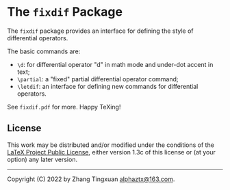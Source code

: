 # The `fixdif` Package

The `fixdif` package provides an interface for defining the style of differential operators.

The basic commands are:

- `\d`: for differential operator "d" in math mode and under-dot accent in text;
- `\partial`: a "fixed" partial differential operator command;
- `\letdif`: an interface for defining new commands for differential operators.

See `fixdif.pdf` for more. Happy TeXing!

## License

This work may be distributed and/or modified under the conditions of the [LaTeX Project Public License](http://www.latex-project.org/lppl.txt), either version 1.3c of this license or (at your option) any later version.

------

Copyright (C) 2022 by Zhang Tingxuan <alphaztx@163.com>.
